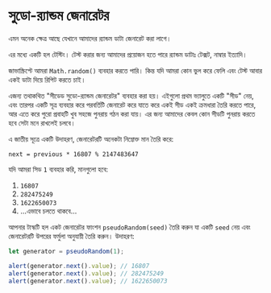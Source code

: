 
# সুডো-র‍্যান্ডম জেনারেটর

এমন অনেক ক্ষেত্র আছে যেখানে আমাদের র‍্যান্ডম ডাটা জেনারেট করা লাগে।

এর মধ্যে একটি হল টেস্টিং। টেস্ট করার জন্য আমাদের প্রয়োজন হতে পারে র‍্যান্ডম ডাটাঃ টেক্সট, নাম্বার ইত্যাদি।

জাভাস্ক্রিপ্টে আমরা `Math.random()` ব্যবহার করতে পারি। কিন্ত যদি আমরা কোন ভুল করে ফেলি এবং টেস্ট আবার একই ডাটা দিয়ে রিপিট করতে চাই। 

এজন্য তথাকথিত "সীডেড সুডো-র‍্যান্ডম জেনারেটর" ব্যবহার করা হয়। এইগুলো প্রথম ভ্যালুতে একটি "সীড" নেয়, এবং তারপর একটি সূত্র ব্যবহার করে পরবর্তিটি জেনারেট করে যাতে করে একই সীড একই ক্রমধারা তৈরি করতে পারে, আর এতে করে পুরো প্রবাহটি খুব সহজে পুনরায় গঠন করা যায়। এর জন্য আমাদের কেবল কোন সীডটি পুনরায় করতে হবে সেটা মনে রাখলেই চলবে।

এ জাতীয় সূত্রে একটি উদাহরণ, জেনারেটরটি অনেকটা নিম্নোক্ত মান তৈরি করে:

```
next = previous * 16807 % 2147483647
```

যদি আমরা সিড `1` ব্যবহার করি, মানগুলো হবে:
1. `16807`
2. `282475249`
3. `1622650073`
4. ...এভাবে চলতে থাকবে...

আপনার টাস্কটি হল একট জেনারেটর ফাংশন `pseudoRandom(seed)` তৈরি করুন যা একটি `seed` নেয়
এবং জেনারেটরটি উপরের ফর্মুলা অনুযায়ী তৈরি করুন।
উদাহরণ:

```js
let generator = pseudoRandom(1);

alert(generator.next().value); // 16807
alert(generator.next().value); // 282475249
alert(generator.next().value); // 1622650073
```
